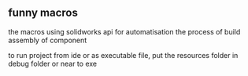 ## funny macros

the macros using solidworks api for automatisation the process of build assembly of component

to run project from ide or as executable file, put the resources folder in debug folder or near to exe
